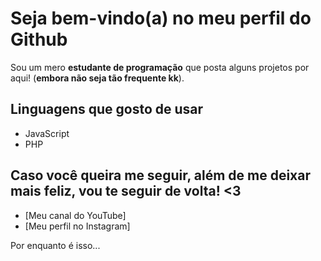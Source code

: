 # Seja bem-vindo(a) no meu perfil do Github
Sou um mero **estudante de programação** que posta alguns projetos por aqui! (__embora não seja tão frequente kk__).

## Linguagens que gosto de usar
* JavaScript
* PHP

## Caso você queira me seguir, além de me deixar mais feliz, vou te seguir de volta! <3
* [Meu canal do YouTube]
* [Meu perfil no Instagram]

Por enquanto é isso...
